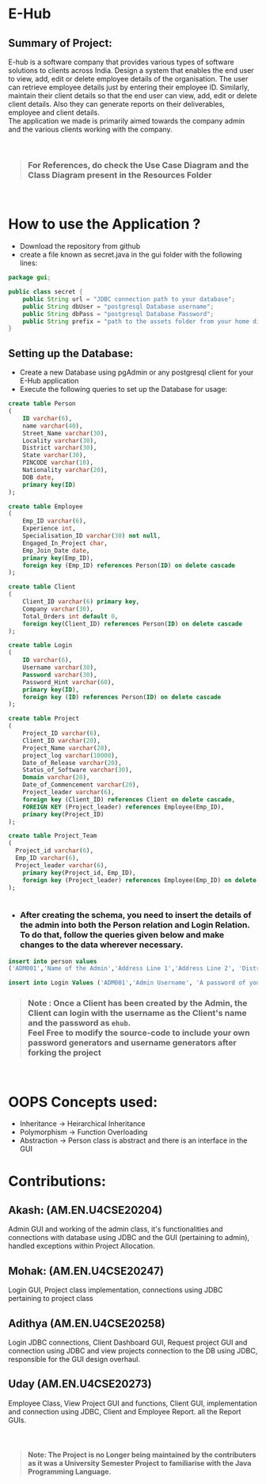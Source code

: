 # E-Hub

## Summary of Project: 

E-hub is a software company that provides various types of software solutions to clients across India. Design a system that enables the end user to view, add, edit or delete employee details of the organisation. The user can retrieve employee details just by entering their employee ID. Similarly, maintain their client details so that the end user can view, add, edit or delete client details. Also they can generate reports on their deliverables, employee and client details.<br>The application we made is primarily aimed towards the company admin and the various clients working with the company.

<br>

> ### For References, do check the Use Case Diagram and the Class Diagram present in the Resources Folder

<br>

# How to use the Application ?

* Download the repository from github
* create a file known as secret.java in the gui folder with the following lines: 
```java
package gui;

public class secret {
    public String url = "JDBC connection path to your database";
    public String dbUser = "postgresql Database username";
    public String dbPass = "postgresql Database Password";
    public String prefix = "path to the assets folder from your home directory";
}

```

## Setting up the Database: 

* Create a new Database using pgAdmin or any postgresql client for your E-Hub application
* Execute the following queries to set up the Database for usage: 

```sql
create table Person
(
	ID varchar(6),
	name varchar(40),
	Street_Name varchar(30),
	Locality varchar(30),
	District varchar(30),
	State varchar(30),
	PINCODE varchar(10),
	Nationality varchar(20),
	DOB date,
	primary key(ID)
);

create table Employee
(
	Emp_ID varchar(6),
	Experience int,
	Specialisation_ID varchar(30) not null,
	Engaged_In_Project char,
	Emp_Join_Date date,
	primary key(Emp_ID),
	foreign key (Emp_ID) references Person(ID) on delete cascade
);

create table Client
(
	Client_ID varchar(6) primary key,
	Company varchar(30),
	Total_Orders int default 0,
	foreign key(Client_ID) references Person(ID) on delete cascade
);

create table Login
(
	ID varchar(6),
	Username varchar(30),
	Password varchar(30),
	Password_Hint varchar(60),
	primary key(ID),
	foreign key (ID) references Person(ID) on delete cascade
);

create table Project
(
	Project_ID varchar(6),
	Client_ID varchar(20),
	Project_Name varchar(20),
	project_log varchar(10000),
	Date_of_Release varchar(20),
	Status_of_Software varchar(30),
	Domain varchar(20),
	Date_of_Commencement varchar(20),
	Project_leader varchar(6), 
	foreign key (Client_ID) references Client on delete cascade,
	FOREIGN KEY (Project_leader) references Employee(Emp_ID),
	primary key(Project_ID)
);

create table Project_Team
(
  Project_id varchar(6),
  Emp_ID varchar(6),
  Project_leader varchar(6),
	primary key(Project_id, Emp_ID),
	foreign key (Project_leader) references Employee(Emp_ID) on delete cascade
);
						 
```

* ### After creating the schema, you need to insert the details of the admin into both the Person relation and Login Relation. <br> To do that, follow the queries given below and make changes to the data wherever necessary.

```sql
insert into person values
('ADM001','Name of the Admin','Address Line 1','Address Line 2', 'District','State','PINCODE (Strictly 6 digits)','Nationality','Date of Birth');

insert into Login Values ('ADM001','Admin Username', 'A password of your choice', 'A password hint');

```
> ### <b>Note</b> : Once a Client has been created by the Admin, the Client can login with the username as the Client's name and the password as `ehub`.<br>Feel Free to modify the source-code to include your own password generators and username generators after forking the project  
<br>

# OOPS Concepts used: 
* Inheritance &rarr; Heirarchical Inheritance
* Polymorphism &rarr; Function Overloading
*  Abstraction &rarr; Person class is abstract and there is an interface in the GUI  
# Contributions: 

## Akash: (AM.EN.U4CSE20204)

Admin GUI and working of the admin class, it's functionalities and connections with database using JDBC and the GUI (pertaining to admin), handled exceptions within Project Allocation.
<br>
## Mohak: (AM.EN.U4CSE20247)

Login GUI, Project class implementation, connections using JDBC pertaining to project class

## Adithya (AM.EN.U4CSE20258)

Login JDBC connections, Client Dashboard GUI, Request project GUI and connection using JDBC and view projects connection to the DB using JDBC, responsible for the GUI design overhaul.

## Uday (AM.EN.U4CSE20273)

Employee Class, View Project GUI and functions, Client GUI, implementation and connection using JDBC, Client and Employee Report.
all the Report GUIs.
<br>
<br>
<br>

> #### <b>Note</b>: The Project is no Longer being maintained by the contributers as it was a University Semester Project to familiarise with the Java Programming Language.
